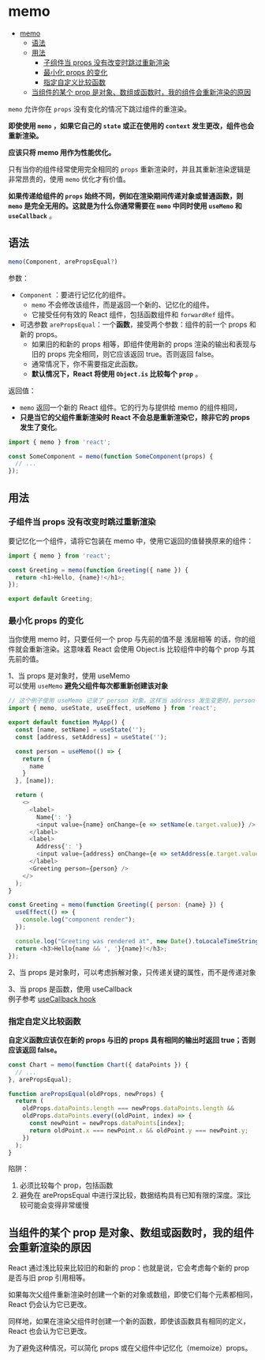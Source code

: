 # memo

- [memo](#memo)
  - [语法](#语法)
  - [用法](#用法)
    - [子组件当 props 没有改变时跳过重新渲染](#子组件当-props-没有改变时跳过重新渲染)
    - [最小化 props 的变化](#最小化-props-的变化)
    - [指定自定义比较函数](#指定自定义比较函数)
  - [当组件的某个 prop 是对象、数组或函数时，我的组件会重新渲染的原因](#当组件的某个-prop-是对象数组或函数时我的组件会重新渲染的原因)

`memo` 允许你在 `props` 没有变化的情况下跳过组件的重渲染。

**即使使用 `memo` ，如果它自己的 `state` 或正在使用的 `context` 发生更改，组件也会重新渲染。**

**应该只将 memo 用作为性能优化。**

只有当你的组件经常使用完全相同的 `props` 重新渲染时，并且其重新渲染逻辑是非常昂贵的，使用 `memo` 优化才有价值。

**如果传递给组件的 `props` 始终不同，例如在渲染期间传递对象或普通函数，则 `memo` 是完全无用的。这就是为什么你通常需要在 `memo` 中同时使用 `useMemo` 和 `useCallback`** 。

## 语法

```js
memo(Component, arePropsEqual?) 
```

参数：

- `Component` ：要进行记忆化的组件。
  - `memo` 不会修改该组件，而是返回一个新的、记忆化的组件。
  - 它接受任何有效的 React 组件，包括函数组件和 `forwardRef` 组件。
- 可选参数 `arePropsEqual`：一个**函数**，接受两个参数：组件的前一个 props 和新的 props。
  - 如果旧的和新的 props 相等，即组件使用新的 props 渲染的输出和表现与旧的 props 完全相同，则它应该返回 true。否则返回 false。
  - 通常情况下，你不需要指定此函数。
  - **默认情况下，React 将使用 `Object.is` 比较每个 `prop`** 。

返回值：

- `memo` 返回一个新的 React 组件。它的行为与提供给 memo 的组件相同，
- **只是当它的父组件重新渲染时 React 不会总是重新渲染它，除非它的 props 发生了变化**。

```js
import { memo } from 'react';

const SomeComponent = memo(function SomeComponent(props) {
  // ...
});
```

## 用法

### 子组件当 props 没有改变时跳过重新渲染

要记忆化一个组件，请将它包装在 memo 中，使用它返回的值替换原来的组件：

```js
import { memo } from 'react';

const Greeting = memo(function Greeting({ name }) {
  return <h1>Hello, {name}!</h1>;
});

export default Greeting;
```

### 最小化 props 的变化

当你使用 memo 时，只要任何一个 prop 与先前的值不是 浅层相等 的话，你的组件就会重新渲染。这意味着 React 会使用 Object.is 比较组件中的每个 prop 与其先前的值。

1、当 props 是对象时，使用 useMemo  
可以使用 `useMemo` **避免父组件每次都重新创建该对象**

```js
// 这个例子使用 useMemo 记录了 person 对象。这样当 address 发生变更时，person 对象还是保持不变，这样 Greeting 组件就不会重写渲染
import { memo, useState, useEffect, useMemo } from 'react';

export default function MyApp() {
  const [name, setName] = useState('');
  const [address, setAddress] = useState('');

  const person = useMemo(() => {
    return {
      name
    }
  }, [name]);

  return (
    <>
      <label>
        Name{': '}
        <input value={name} onChange={e => setName(e.target.value)} />
      </label>
      <label>
        Address{': '}
        <input value={address} onChange={e => setAddress(e.target.value)} />
      </label>
      <Greeting person={person} />
    </>
  );
}

const Greeting = memo(function Greeting({ person: {name} }) {
  useEffect(() => {
    console.log("component render");
  });

  console.log("Greeting was rendered at", new Date().toLocaleTimeString());
  return <h3>Hello{name && ', '}{name}!</h3>;
});
```

2、当 props 是对象时，可以考虑拆解对象，只传递关键的属性，而不是传递对象

3、当 props 是函数，使用 useCallback  
例子参考 [useCallback hook](../hook/useCallback.md)

### 指定自定义比较函数

**自定义函数应该仅在新的 props 与旧的 props 具有相同的输出时返回 true；否则应该返回 false。**

```js
const Chart = memo(function Chart({ dataPoints }) {
  // ...
}, arePropsEqual);

function arePropsEqual(oldProps, newProps) {
  return (
    oldProps.dataPoints.length === newProps.dataPoints.length &&
    oldProps.dataPoints.every((oldPoint, index) => {
      const newPoint = newProps.dataPoints[index];
      return oldPoint.x === newPoint.x && oldPoint.y === newPoint.y;
    })
  );
}
```

陷阱：

1. 必须比较每个 prop，包括函数
2. 避免在 arePropsEqual 中进行深比较，数据结构具有已知有限的深度。深比较可能会变得非常缓慢

## 当组件的某个 prop 是对象、数组或函数时，我的组件会重新渲染的原因

React 通过浅比较来比较旧的和新的 prop：也就是说，它会考虑每个新的 prop 是否与旧 prop 引用相等。

如果每次父组件重新渲染时创建一个新的对象或数组，即使它们每个元素都相同，React 仍会认为它已更改。

同样地，如果在渲染父组件时创建一个新的函数，即使该函数具有相同的定义，React 也会认为它已更改。

为了避免这种情况，可以简化 props 或在父组件中记忆化（memoize）props。
